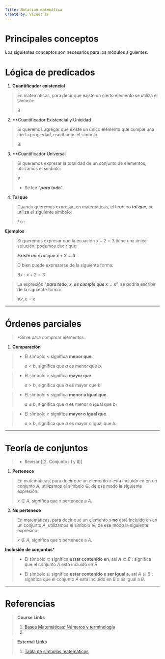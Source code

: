 ```yaml
---
Title: Notación matemática
Create by: Vizuet CF
---
```

# Principales conceptos

Los siguientes conceptos son necesarios para los módulos siguientes.

# Lógica de predicados

1. **Cuantificador existencial**

> En matemáticas, para decir que existe un cierto elemento se utiliza el símbolo:
> 
>	$∃$

2. **Cuantificador Existencial y Unicidad

>Si queremos agregar que existe un único elemento que cumple una cierta propiedad, escribimos el símbolo:
>
>	$∃!$


3.  **Cuantificador Universal

>Si queremos expresar la totalidad de  un conjunto de elementos, utilizamos el símbolo:
>
>	$∀$
>
> - Se lee "***para todo***".

4.  **Tal que**

> Cuando queremos expresar, en matemáticas, el termino ***tal que***, se utiliza el siguiente símbolo:
> 
> 	$/$ o $:$
> 

**Ejemplos**

>Si queremos expresar que la ecuación $x + 2 = 3$ tiene una única solución, podemos decir que:
>
>	***Existe un $x$ tal que $x + 2 = 3$***
>
>O bien puede expresarse de la siguiente forma:
> 
>	$∃x:x+2=3$

>La expresión "***para todo, $x$,  se cumple que  $x=x$***", se podria escribir de la siguiente forma:
>
>	$∀x, x=x$

---
# Órdenes parciales 

>*Sirve para comparar elementos.

1. **Comparación**

>- El símbolo $<$ significa **menor que**.
>
>	$a < b$, significa que $a$ es menor que $b$.

>- El símbolo $>$ significa **mayor que**.
>
>	$a > b$, significa que $a$ es mayor que $b$.

>- El símbolo $≤$ significa **menor o igual que**.
>
>	$a ≤ b$, significa que $a$ es menor o igual que $b$.

>- El símbolo $≥$ significa **mayor o igual que**.
>
>	$a ≥ b$, significa que $a$ es mayor o igual que $b$.

---
# Teoría de conjuntos 

> - Revisar [[2. Conjuntos I y II]]

1. **Pertenece**

>En matemáticas, para decir que un elemento $x$ está incluido en en un conjunto $A$, utilizamos el símbolo $∈$, de ese modo la siguiente expresión:
>
>	$x∈A$, significa que $x$ pertenece a  $A$.

2. **No pertenece**

>En matemáticas, para decir que un elemento $x$ **no** está incluido en en un conjunto $A$, utilizamos el símbolo $∉$, de ese modo la siguiente expresión:
>
>	$x∉A$, significa que $x$ pertenece a  $A$.
>

**Inclusión de conjuntos***

>- El símbolo $⊂$ significa **estar contenido en**, así $A⊂B$ : significa que el conjunto $A$ está incluido en $B$.
>
>-  El símbolo $⊆$ significa **estar contenido o ser igual a**, así $A⊆B$ : significa que el conjunto $A$ está incluido en $B$ o es igual a $B$.

---

# Referencias

> **Course Links**
> 
> 1. [Bases Matemáticas: Números y terminología](https://learning.edx.org/course/course-v1:UPValenciaX+BMN101x+1T2023/home?_gl=1*n5pm15*_ga*Mzc0NzAwMzQzLjE2OTIxNjk1NzY.*_ga_D3KS4KMDT0*MTY5MjI0NTQzMy40LjEuMTY5MjI0NTk2NS4zNS4wLjA.) 
> 2. 

> **External Links**
> 
> 1. [Tabla de símbolos matemáticos](https://laboratoriomatematicas.uniandes.edu.co/semarquitec/simbolosmat.htm)
